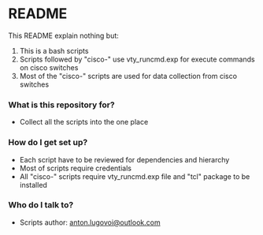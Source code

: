 # README #

This README explain nothing but:

1. This is a bash scripts 
2. Scripts followed by "cisco-" use vty_runcmd.exp for execute commands on cisco switches
3. Most of the "cisco-" scripts are used for data collection from cisco switches

### What is this repository for? ###

* Collect all the scripts into the one place

### How do I get set up? ###

* Each script have to be reviewed for dependencies and hierarchy
* Most of scripts require credentials
* All "cisco-" scripts require vty_runcmd.exp file and "tcl" package to be installed

### Who do I talk to? ###

* Scripts author: anton.lugovoi@outlook.com